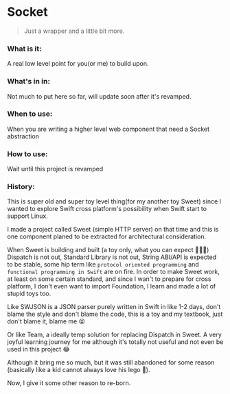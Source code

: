 # Socket
> Just a wrapper and a little bit more.

### What is it:
A real low level point for you(or me) to build upon.

### What's in in:
Not much to put here so far, will update soon after it's revamped.

### When to use:
When you are writing a higher level web component that need a Socket abstraction

### How to use:
Wait until this project is revamped

### History:

This is super old and super toy level thing(for my another toy Sweet)
since I wanted to explore Swift cross platform's possibility when Swift
start to support Linux.

I made a project called Sweet (simple HTTP server) on that time and this
is one component planed to be extracted for architectural consideration.


When Sweet is building and built (a toy only, what you can expect 🤷🏻‍♂️)
Dispatch is not out, Standard Library is not out, String ABI/API is expected
to be stable, some hip term like `protocol oriented programming` and
`functional programming in Swift` are on fire. In order to make Sweet work,
at least on some certain standard, and since I wan't to prepare for cross platform,
I don't even want to import Foundation, I learn and made a lot of stupid toys too.

Like SWJSON is a JSON parser purely written in Swift in like 1-2 days, don't blame
the style and don't blame the code, this is a toy and my textbook, just don't blame
it, blame me 😝

Or like Team, a ideally temp solution for replacing Dispatch in Sweet. A very joyful
learning journey for me although it's totally not useful and not even be used in this
project 😂

Although it bring me so much, but it was still abandoned for some reason
(basically like a kid cannot always love his lego 🤪).

Now, I give it some other reason to re-born.
